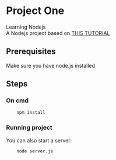 # Project One

Learning Nodejs<br>
A Nodejs project based on [THIS TUTORIAL](https://scotch.io/tutorials/build-a-restful-api-using-node-and-express-4)

## Prerequisites

Make sure you have node.js installed

## Steps
### On cmd

```bash
    npm install
```

### Running project

You can also start a server:

```bash
    node server.js
```
